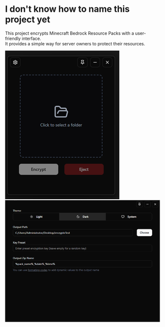 # I don't know how to name this project yet

This project encrypts Minecraft Bedrock Resource Packs with a user-friendly
interface.\
 It provides a simple way for server owners to protect their resources.

![Main Window](./images/main_window.png)
![Settings Window](./images/settings_window.png)
